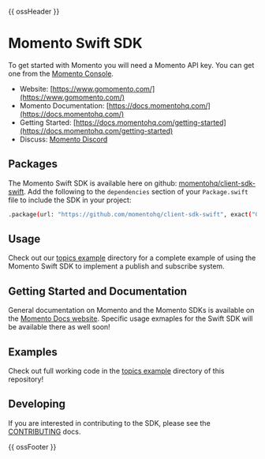 {{ ossHeader }}

# Momento Swift SDK

To get started with Momento you will need a Momento API key. You can get one from the [Momento Console](https://console.gomomento.com).

* Website: [https://www.gomomento.com/](https://www.gomomento.com/)
* Momento Documentation: [https://docs.momentohq.com/](https://docs.momentohq.com/)
* Getting Started: [https://docs.momentohq.com/getting-started](https://docs.momentohq.com/getting-started)
* Discuss: [Momento Discord](https://discord.gg/3HkAKjUZGq)

## Packages

The Momento Swift SDK is available here on github: [momentohq/client-sdk-swift](https://github.com/momentohq/client-sdk-swift). Add the following to the `dependencies` section of your `Package.swift` file to include the SDK in your project:

```bash
.package(url: "https://github.com/momentohq/client-sdk-swift", exact("0.2.0"))
```

## Usage

Check out our [topics example](./Examples/topics/README.md) directory for a complete example of using the Momento Swift SDK to implement a publish and subscribe system.

## Getting Started and Documentation

General documentation on Momento and the Momento SDKs is available on the [Momento Docs website](https://docs.momentohq.com/). Specific usage exmaples for the Swift SDK will be available there as well soon!

## Examples

Check out full working code in the [topics example](./Examples/topics/README.md) directory of this repository!

## Developing

If you are interested in contributing to the SDK, please see the [CONTRIBUTING](./CONTRIBUTING.md) docs.

{{ ossFooter }}

